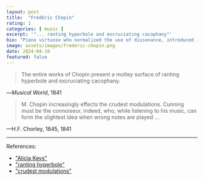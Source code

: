 ```yaml
---
layout: post
title:  "Frédéric Chopin"
rating: 1
categories: [ music ]
excerpt: '"... ranting hyperbole and excruciating cacophany"'
bio: "Piano virtuoso who normalized the use of dissonance, introduced innovative techniques, and inspired Alicia Keys."
image: assets/images/frederic-chopin.png
date: 2024-04-10
featured: false
---
```


> The entire works of Chopin present a motley surface of ranting hyperbole and excruciating cacophany.

—_Musical World_, 1841

> M. Chopin increasingly effects the crudest modulations. Cunning must be the connoiseur, indeed, who, while listening to his music, can form the slightest idea when wrong notes are played ...

—H.F. Chorley, 1845, 1841

---

References:

- ["Alicia Keys"](https://www.theguardian.com/lifeandstyle/2001/nov/02/shopping.artsfeatures9)
- ["ranting hyperbole"](https://www.researchgate.net/publication/331586732_JSE_editorial_26-1_on_foolish_scientific_invective)
- ["crudest modulations"](https://www.researchgate.net/publication/331586732_JSE_editorial_26-1_on_foolish_scientific_invective)

